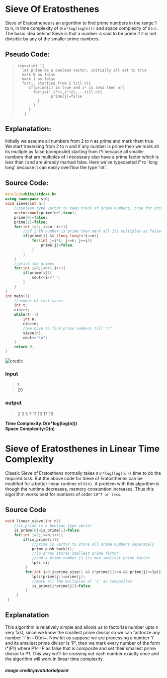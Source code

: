 # Sieve Of Eratosthenes
Sieve of Eratosthenes is an algorithm to find prime numbers in the range 1 to n, in time complexity of `O(n*log(log(n)))` and space complexity of `O(n)`. The basic idea behind Sieve is that a number is said to be prime if it is not divisible by any of the smaller prime numbers.

## Pseudo Code:
>     sieve(int ){
>       let prime be a boolean vector, initially all set to true
>       mark 0 as false
>       mark 1 as false
>       for(i, starting from 2 till n){
>          if(prime[i] is true and i² is less then n){
>            for(j=i²,i²+i,i²+2i....till n){
>                    prime[j]=false
>              }
>            }
>          }
>        }
        
## Explanatation:
Initially we assume all numbers from 2 to n as prime and mark them true. We start traversing from 2 to n and if any number is prime then we mark all its multiple as false (composite) starting from i*i because all smaller numbers that are multiples of i necessary also have a prime factor which is less than i and are already marked false. Here we've typecasted i² to 'long long' because it can easily overflow the type 'int'.

## Source Code:
~~~cpp
#include<bits/stdc++.h>
using namespace std;
void sieve(int n){
    //boolean type vector to keep track of prime numbers, true for prime, false for composite
    vector<bool>prime(n+1,true);       
    prime[0]=false;                    
    prime[1]=false;                   
    for(int i=2; i<=n; i++){    
        //if i'th number is prime then mark all its multiples as false(composite)
        if(prime[i] && (long long)i*i<=n){         
            for(int j=i*i; j<=n; j+=i){
                prime[j]=false;
            }
        }
    }
    //print the primes
    for(int i=0;i<n+1;i++){                     
        if(prime[i]){
            cout<<i<<" ";
        }
    }                                      
}                                          
int main(){
    //number of test cases
    int t;                                
    cin>>t;
    while(t--){
        int n;
        cin>>n;
        //we have to find prime numbers till "n"
        sieve(n);                         
        cout<<"\n";
    }
    return 0;
}
~~~
![credit:](https://javainterviewpoint.azureedge.net/wp-content/uploads/2020/08/Python-Sieve-of-Eratosthenes.png)

### Input
>1                               
>20

### output
>2 3 5 7 11 13 17 19

**Time Complexity:O(n*log(log(n)))** \
**Space Complexity:O(n)**

# Sieve of Eratosthenes in Linear Time Complexity
Classic Sieve of Eratosthens normally takes `O(n*log(log(n)))` time to do the required task. But the above code for Sieve of Eratosthenes can be modified for a better linear runtime of `O(n)`. A problem with this algorithm is though the runtime decreases, memory consumtion increases. Thus this algorithm works best for numbers of order `10^7 or less`.

## Source Code
~~~cpp
void linear_sieve(int n){
    //is_prime is a boolean type vector
    is_prime[0]=is_prime[1]=false;
    for(int i=2;i<=n;i++){
        if(is_prime[i]){
            //prime is vector to store all prime numbers separately
            prime.push_back(i);
            //lp array stores smallest prime factor
            //and a prime number is its own smallest prime factor
            lp[i]=i;
         }
         for(int j=0;j<prime.size() && i*prime[j]<=n && prime[j]<=lp[i];j++){
            lp[i*prime[j]]=prime[j];
            //mark all the multiples of 'i' as composites
            is_prime[i*prime[j]]=false;
         }
     }
 } 
 ~~~
 ## Explanatation
 This algorithm is relatively simple and allows us to factorize number upto n very fast, since we know the smallest prime divisor so we can factorize any number 'i' in ~O(n)~.
 Now let us suppose we are processing a number 'i' and its smallest prime divisor is 'P', then we mark every number of the form i*(P1) where P1<=P as false that is composite and set their smallest prime divisor to P1. This way we'll be crossing out each number exactly once and the algorithm will work in linear time complexity.

##### image credit:javatutorialpoint

